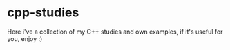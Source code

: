 # cpp-studies
Here i've a collection of my C++ studies and own examples, if it's useful for you, enjoy :)
